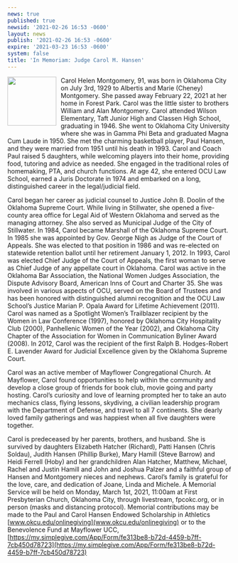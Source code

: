 ```yaml
---
news: true
published: true
newsid: '2021-02-26 16:53 -0600'
layout: news
publish: '2021-02-26 16:53 -0600'
expire: '2021-03-23 16:53 -0600'
system: false
title: 'In Memoriam: Judge Carol M. Hansen'
---
```

<img style="width: 110px; float: left; margin: 0 10px 10px 0;" src="https://cache.legacy.net/legacy/images/cobrands/oklahoman/photos/P0079741-1_20210226.jpg" />
Carol Helen Montgomery, 91, was born in Oklahoma City on July 3rd, 1929 to Albertis and Marie (Cheney) Montgomery. She passed away February 22, 2021 at her home in Forest Park. Carol was the little sister to brothers William and Alan Montgomery. Carol attended Wilson Elementary, Taft Junior High and Classen High School, graduating in 1946. She went to Oklahoma City University where she was in Gamma Phi Beta and graduated Magna Cum Laude in 1950. She met the charming basketball player, Paul Hansen, and they were married from 1951 until his death in 1993. Carol and Coach Paul raised 5 daughters, while welcoming players into their home, providing food, tutoring and advice as needed. She engaged in the traditional roles of homemaking, PTA, and church functions. At age 42, she entered OCU Law School, earned a Juris Doctorate in 1974 and embarked on a long, distinguished career in the legal/judicial field. 

Carol began her career as judicial counsel to Justice John B. Doolin of the Oklahoma Supreme Court. While living in Stillwater, she opened a five-county area office for Legal Aid of Western Oklahoma and served as the managing attorney. She also served as Municipal Judge of the City of Stillwater. In 1984, Carol became Marshall of the Oklahoma Supreme Court. In 1985 she was appointed by Gov. George Nigh as Judge of the Court of Appeals. She was elected to that position in 1986 and was re-elected on statewide retention ballot until her retirement January 1, 2012. In 1993, Carol was elected Chief Judge of the Court of Appeals, the first woman to serve as Chief Judge of any appellate court in Oklahoma. Carol was active in the Oklahoma Bar Association, the National Women Judges Association, the Dispute Advisory Board, American Inns of Court and Charter 35. She was involved in various aspects of OCU, served on the Board of Trustees and has been honored with distinguished alumni recognition and the OCU Law School’s Justice Marian P. Opala Award for Lifetime Achievement (2011). Carol was named as a Spotlight Women’s Trailblazer recipient by the Women in Law Conference (1997), honored by Oklahoma City Hospitality Club (2000), Panhellenic Women of the Year (2002), and Oklahoma City Chapter of the Association for Women in Communication Byliner Award (2008). In 2012, Carol was the recipient of the first Ralph B. Hodges-Robert E. Lavender Award for Judicial Excellence given by the Oklahoma Supreme Court.

Carol was an active member of Mayflower Congregational Church. At Mayflower, Carol found opportunities to help within the community and develop a close group of friends for book club, movie going and party hosting. Carol’s curiosity and love of learning prompted her to take an auto mechanics class, flying lessons, skydiving, a civilian leadership program with the Department of Defense, and travel to all 7 continents. She dearly loved family gatherings and was happiest when all five daughters were together. 

Carol is predeceased by her parents, brothers, and husband. She is survived by daughters Elizabeth Hatcher (Richard), Patti Hansen (Chris Soldau), Judith Hansen (Phillip Burke), Mary Hamill (Steve Barrow) and Heidi Ferrell (Hoby) and her grandchildren Alan Hatcher, Matthew, Michael, Rachel and Justin Hamill and John and Joshua Palzer and a faithful group of Hansen and Montgomery nieces and nephews. Carol’s family is grateful for the love, care, and dedication of Joane, Linda and Michele. A Memorial Service will be held on Monday, March 1st, 2021, 11:00am at First Presbyterian Church, Oklahoma City, through livestream, fpcokc.org, or in person (masks and distancing protocol). Memorial contributions may be made to the Paul and Carol Hansen Endowed Scholarship in Athletics [www.okcu.edu/onlinegiving](www.okcu.edu/onlinegiving) or to the Benevolence Fund at Mayflower UCC, [https://my.simplegive.com/App/Form/fe313be8-b72d-4459-b7ff-7cb450d78723](https://my.simplegive.com/App/Form/fe313be8-b72d-4459-b7ff-7cb450d78723)
